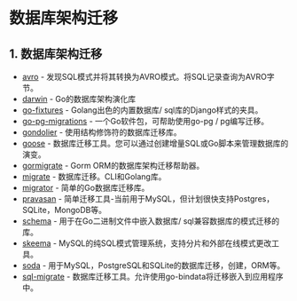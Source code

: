 # 数据库架构迁移

## 1. 数据库架构迁移 <a id="&#x6570;&#x636E;&#x5E93;&#x67B6;&#x6784;&#x8FC1;&#x79FB;"></a>

* [avro](https://github.com/khezen/avro) - 发现SQL模式并将其转换为AVRO模式。将SQL记录查询为AVRO字节。
* [darwin](https://github.com/GuiaBolso/darwin) - Go的数据库架构演化库
* [go-fixtures](https://github.com/RichardKnop/go-fixtures) - Golang出色的内置数据库/ sql库的Django样式的夹具。
* [go-pg-migrations](https://github.com/robinjoseph08/go-pg-migrations) - 一个Go软件包，可帮助使用go-pg / pg编写迁移。
* [gondolier](https://github.com/emvi/gondolier) - 使用结构修饰符的数据库迁移库。
* [goose](https://github.com/steinbacher/goose) - 数据库迁移工具。您可以通过创建增量SQL或Go脚本来管理数据库的演变。
* [gormigrate](https://github.com/go-gormigrate/gormigrate) - Gorm ORM的数据库架构迁移帮助器。
* [migrate](https://github.com/golang-migrate/migrate) - 数据库迁移。CLI和Golang库。
* [migrator](https://github.com/lopezator/migrator) - 简单的Go数据库迁移库。
* [pravasan](https://github.com/pravasan/pravasan) - 简单迁移工具-当前用于MySQL，但计划很快支持Postgres，SQLite，MongoDB等。
* [schema](https://github.com/adlio/schema) - 用于在Go二进制文件中嵌入数据库/ sql兼容数据库的模式迁移的库。
* [skeema](https://github.com/skeema/skeema) - MySQL的纯SQL模式管理系统，支持分片和外部在线模式更改工具。
* [soda](https://github.com/gobuffalo/pop/tree/master/soda) - 用于MySQL，PostgreSQL和SQLite的数据库迁移，创建，ORM等。
* [sql-migrate](https://github.com/rubenv/sql-migrate) - 数据库迁移工具。允许使用go-bindata将迁移嵌入到应用程序中。

